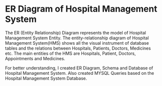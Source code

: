 # ER Diagram of Hospital Management System
The ER (Entity Relationship) Diagram represents the model of Hospital Management System Entity. The entity-relationship diagram of Hospital Management System(HMS) shows all the visual instrument of database tables and the relations between Hospitals, Patients, Doctors, Medicines etc. The main entities of the HMS are Hospitals, Patient, Doctors, Appointments and Medicines.

For better understanding, I created ER Diagram, Schema and Database of Hospital Management System. Also created MYSQL Queries based on the Hospital Management System Database.
